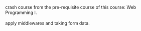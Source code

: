 crash course from the pre-requisite course of this course: Web Programming I.<br/><br/>
apply middlewares and taking form data.
